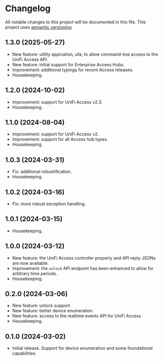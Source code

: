 # Changelog

All notable changes to this project will be documented in this file. This project uses [semantic versioning](https://semver.org/).

## 1.3.0 (2025-05-27)
  * New feature: utility appication, ufa, to allow command-line access to the UniFi Access API.
  * New feature: initial support for Enterprise Access Hubs.
  * Improvement: additional typings for recent Access releases.
  * Housekeeping.

## 1.2.0 (2024-10-02)
  * Improvement: support for UniFi Access v2.3.
  * Housekeeping.

## 1.1.0 (2024-08-04)
  * Improvement: support for UniFi Access v2.
  * Improvement: support for all Access hub types.
  * Housekeeping.

## 1.0.3 (2024-03-31)
  * Fix: additional robustification.
  * Housekeeping.

## 1.0.2 (2024-03-16)
  * Fix: more robust exception handling.

## 1.0.1 (2024-03-15)
  * Housekeeping.

## 1.0.0 (2024-03-12)
  * New feature: the UniFi Access controller property and API reply JSONs are now available.
  * Improvement: the `unlock` API endpoint has been enhanced to allow for arbitrary time periods.
  * Housekeeping.

## 0.2.0 (2024-03-06)
  * New feature: unlock support.
  * New feature: better device enumeration.
  * New feature: access to the realtime events API for UniFi Access.
  * Housekeeping.

## 0.1.0 (2024-03-02)
  * Initial release. Support for device enumeration and some foundational capabilities.

